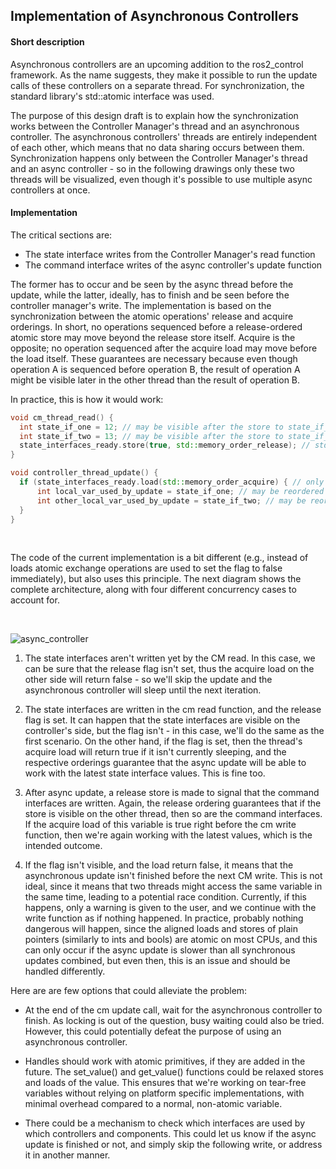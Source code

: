 ## Implementation of Asynchronous Controllers


#### Short description

Asynchronous controllers are an upcoming addition to the ros2_control framework. As the name suggests, they make it possible to run the update calls of these controllers on a separate thread.
For synchronization, the standard library's std::atomic interface was used.

The purpose of this design draft is to explain how the synchronization works between the Controller Manager's thread and an asynchronous controller.
The asynchronous controllers' threads are entirely independent of each other, which means that no data sharing occurs between them. Synchronization happens only between the Controller Manager's thread and an async controller - so in the following drawings only these two threads will be visualized, even though it's possible to use multiple async controllers at once.


#### Implementation


The critical sections are:

* The state interface writes from the Controller Manager's read function
* The command interface writes of the async controller's update function

The former has to occur and be seen by the async thread before the update, while the latter, ideally, has to finish and be seen before the controller manager's write.
The implementation is based on the synchronization between the atomic operations' release and acquire orderings. In short, no operations sequenced before a release-ordered atomic store may move beyond the release store itself. Acquire is the opposite; no operation sequenced after the acquire load may move before the load itself. These guarantees are necessary because even though operation A is sequenced before operation B, the result of operation A might be visible later in the other thread than the result of operation B.

In practice, this is how it would work:

```c++
void cm_thread_read() {
  int state_if_one = 12; // may be visible after the store to state_if_two but not the atomic flag (release)
  int state_if_two = 13; // may be visible after the store to state_if_one but not the atomic flag (release)
  state_interfaces_ready.store(true, std::memory_order_release); // std::atomic<bool>, if the controller thread sees the result of this store, 
}

void controller_thread_update() {
  if (state_interfaces_ready.load(std::memory_order_acquire) { // only use the state_if values if the state_interfaces_ready flag is true
      int local_var_used_by_update = state_if_one; // may be reordered with the load in the next operation, but not the atomic flag (acquire)
      int other_local_var_used_by_update = state_if_two; // may be reordered with the load in the previous operation, but not the atomic flag (acquire)
  }
}

```

<br>

The code of the current implementation is a bit different (e.g., instead of loads atomic exchange operations are used to set the flag to false immediately), but also uses this principle. The next diagram shows the complete architecture, along with four different concurrency cases to account for.

<br>

![async_controller](https://user-images.githubusercontent.com/25421074/214663116-b0de8240-7efd-4ec4-bbc2-5a87d76430ca.png)


1. The state interfaces aren't written yet by the CM read. In this case, we can be sure that the release flag isn't set, thus the acquire load on the other side will return false - so we'll skip the update and the asynchronous controller will sleep until the next iteration.

2. The state interfaces are written in the cm read function, and the release flag is set. It can happen that the state interfaces are visible on the controller's side, but the flag isn't - in this case, we'll do the same as the first scenario. On the other hand, if the flag is set, then the thread's acquire load will return true if it isn't currently sleeping, and the respective orderings guarantee that the async update will be able to work with the latest state interface values. This is fine too.

3. After async update, a release store is made to signal that the command interfaces are written. Again, the release ordering guarantees that if the store is visible on the other thread, then so are the command interfaces. If the acquire load of this variable is true right before the cm write function, then we're again working with the latest values, which is the intended outcome.

4. If the flag isn't visible, and the load return false, it means that the asynchronous update isn't finished before the next CM write. This is not ideal, since it means that two threads might access the same variable in the same time, leading to a potential race condition. Currently, if this happens, only a warning is given to the user, and we continue with the write function as if nothing happened. In practice, probably nothing dangerous will happen, since the aligned loads and stores of plain pointers (similarly to ints and bools) are atomic on most CPUs, and this can only occur if the async update is slower than all synchronous updates combined, but even then, this is an issue and should be handled differently.

Here are are few options that could alleviate the problem:

* At the end of the cm update call, wait for the asynchronous controller to finish. As locking is out of the question, busy waiting could also be tried. However, this could potentially defeat the purpose of using an asynchronous controller.

* Handles should work with atomic primitives, if they are added in the future. The set_value() and get_value() functions could be relaxed stores and loads of the value. This ensures that we're working on tear-free variables without relying on platform specific implementations, with minimal overhead compared to a normal, non-atomic variable.

* There could be a mechanism to check which interfaces are used by which controllers and components. This could let us know if the async update is finished or not, and simply skip the following write, or address it in another manner.
